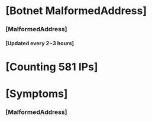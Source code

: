 # [Botnet MalformedAddress]
### [MalformedAddress]
#### [Updated every 2~3 hours]

# [Counting 581 IPs]

# [Symptoms] 
###   [MalformedAddress]
